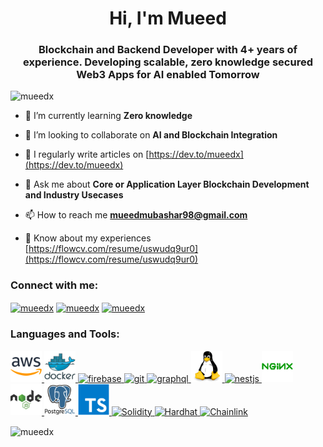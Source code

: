 <h1 align="center">Hi, I'm Mueed
</h1>
<h3 align="center">Blockchain and Backend Developer with 4+ years of experience. Developing scalable, zero knowledge secured Web3 Apps for AI enabled Tomorrow</h3>

<p align="left"> <img src="https://komarev.com/ghpvc/?username=mueedx&label=Profile%20views&color=0e75b6&style=flat" alt="mueedx" /> </p>

- 🌱 I’m currently learning **Zero knowledge**

- 👯 I’m looking to collaborate on **AI and Blockchain Integration**

- 📝 I regularly write articles on [https://dev.to/mueedx](https://dev.to/mueedx)

- 💬 Ask me about **Core or Application Layer Blockchain Development and Industry Usecases**

- 📫 How to reach me **mueedmubashar98@gmail.com**

- 📄 Know about my experiences [https://flowcv.com/resume/uswudq9ur0](https://flowcv.com/resume/uswudq9ur0)

<h3 align="left">Connect with me:</h3>
<p align="left">
<a href="https://dev.to/mueedx" target="blank"><img align="center" src="https://raw.githubusercontent.com/rahuldkjain/github-profile-readme-generator/master/src/images/icons/Social/devto.svg" alt="mueedx" height="30" width="50" /></a>
<a href="https://linkedin.com/in/mueedx" target="blank"><img align="center" src="https://raw.githubusercontent.com/rahuldkjain/github-profile-readme-generator/master/src/images/icons/Social/linked-in-alt.svg" alt="mueedx" height="30" width="50" /></a>
<a href="https://discord.gg/mueedx" target="blank"><img align="center" src="https://raw.githubusercontent.com/rahuldkjain/github-profile-readme-generator/master/src/images/icons/Social/discord.svg" alt="mueedx" height="30" width="50" /></a>
</p>

<h3 align="left">Languages and Tools:</h3>
<p align="left"> 
<a href="https://aws.amazon.com" target="_blank" rel="noreferrer"> <img src="https://raw.githubusercontent.com/devicons/devicon/master/icons/amazonwebservices/amazonwebservices-original-wordmark.svg" alt="aws" width="50" height="50"/> </a> 
<a href="https://www.docker.com/" target="_blank" rel="noreferrer"> <img src="https://raw.githubusercontent.com/devicons/devicon/master/icons/docker/docker-original-wordmark.svg" alt="docker" width="50" height="50"/> </a> 
<a href="https://firebase.google.com/" target="_blank" rel="noreferrer"> <img src="https://www.vectorlogo.zone/logos/firebase/firebase-icon.svg" alt="firebase" width="50" height="50"/> </a> 
<a href="https://git-scm.com/" target="_blank" rel="noreferrer"> <img src="https://www.vectorlogo.zone/logos/git-scm/git-scm-icon.svg" alt="git" width="50" height="50"/> </a> 
<a href="https://graphql.org" target="_blank" rel="noreferrer"> <img src="https://www.vectorlogo.zone/logos/graphql/graphql-icon.svg" alt="graphql" width="50" height="50"/> </a> 
<a href="https://www.linux.org/" target="_blank" rel="noreferrer"> <img src="https://raw.githubusercontent.com/devicons/devicon/master/icons/linux/linux-original.svg" alt="linux" width="50" height="50"/> </a> 
<a href="https://nestjs.com/" target="_blank" rel="noreferrer"> <img src="https://img.icons8.com/?size=50&id=9ESZMOeUioJS&format=png&color=000000" alt="nestjs" width="50" height="50"/> </a> 
<a href="https://www.nginx.com" target="_blank" rel="noreferrer"> <img src="https://raw.githubusercontent.com/devicons/devicon/master/icons/nginx/nginx-original.svg" alt="nginx" width="50" height="50"/> </a> 
<a href="https://nodejs.org" target="_blank" rel="noreferrer"> <img src="https://raw.githubusercontent.com/devicons/devicon/master/icons/nodejs/nodejs-original-wordmark.svg" alt="nodejs" width="50" height="50"/> </a> 
<a href="https://www.postgresql.org" target="_blank" rel="noreferrer"> <img src="https://raw.githubusercontent.com/devicons/devicon/master/icons/postgresql/postgresql-original-wordmark.svg" alt="postgresql" width="50" height="50"/> </a> 
<a href="https://www.typescriptlang.org/" target="_blank" rel="noreferrer"> <img src="https://raw.githubusercontent.com/devicons/devicon/master/icons/typescript/typescript-original.svg" alt="typescript" width="50" height="50"/> </a> 
<a href="https://soliditylang.org/" target="_blank" rel="noreferrer"> <img src="https://img.icons8.com/?size=50&id=HOpiPSjPWNNd&format=png&color=000000" alt="Solidity" width="50" height="50"/> </a>
<a href="https://hardhat.org/" target="_blank" rel="noreferrer"> <img src="https://th.bing.com/th/id/OIP.vqIBVIjPnGJW7kTnNShaDQHaHa?rs=1&pid=ImgDetMain" alt="Hardhat" width="50" height="50"/> </a>
<a href="https://chain.link/" target="_blank" rel="noreferrer"> <img src="https://cryptologos.cc/logos/chainlink-link-logo.png?v=033" alt="Chainlink" width="50" height="50"/> </a>

</p>

<p><img align="center" src="https://github-readme-streak-stats.herokuapp.com/?user=mueedx&" alt="mueedx" /></p>
